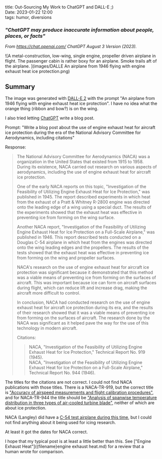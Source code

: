 title: Out-Sourcing My Work to ChatGPT and DALL-E ;)  
Date: 2023-01-22 12:00  
tags: humor, diversions    

### _"ChatGPT may produce inaccurate information about people, places, or facts"_  

_From https://chat.openai.com/ ChatGPT August 3 Version (2023)._  

![A metal-construction, low-wing, single engine, propeller driven airplane in flight.
The passenger cabin is rather boxy for an airplane. 
Smoke trails aft of the airplane.
](images/DALLE An airplane from 1946 flying with engine exhaust heat ice protection.png)  

## Summary 

The image was generated with [DALL-E 2](https://openai.com/dall-e-2/) with the prompt 
"An airplane from 1946 flying with engine exhaust heat ice protection". 
I have no idea what the orange thing (ribbon and bow?) is on the wing.   

I also tried letting [ChatGPT](https://chat.openai.com/chat) write a blog post.  

Prompt: "Write a blog post about the use of engine exhaust heat for aircraft ice protection during the era of the National Advisory Committee for Aerodynamics, including citations"  

Response:  

>The National Advisory Committee for Aerodynamics (NACA) was a organization in the United States that existed from 1915 to 1958. During its existence, NACA carried out research on various aspects of aerodynamics, including the use of engine exhaust heat for aircraft ice protection.  
>
>One of the early NACA reports on this topic, "Investigation of the Feasibility of Utilizing Engine Exhaust Heat for Ice Protection," was published in 1945. The report described experiments in which heat from the exhaust of a Pratt & Whitney R-2800 engine was directed onto the leading edge of a wing using a special duct. The results of the experiments showed that the exhaust heat was effective in preventing ice from forming on the wing surface.  
>
>Another NACA report, "Investigation of the Feasibility of Utilizing Engine Exhaust Heat for Ice Protection on a Full-Scale Airplane," was published in 1946. This report described tests conducted on a Douglas C-54 airplane in which heat from the engines was directed onto the wing leading edges and the propellers. The results of the tests showed that the exhaust heat was effective in preventing ice from forming on the wing and propeller surfaces.  
>
>NACA's research on the use of engine exhaust heat for aircraft ice protection was significant because it demonstrated that this method was a viable means of preventing ice from forming on the surfaces of aircraft. This was important because ice can form on aircraft surfaces during flight, which can reduce lift and increase drag, making the aircraft more difficult to control.  
>
>In conclusion, NACA had conducted research on the use of engine exhaust heat for aircraft ice protection during its era, and the results of their research showed that it was a viable means of preventing ice from forming on the surfaces of aircraft. The research done by the NACA was significant as it helped pave the way for the use of this technology in modern aircraft.  
>
>Citations:
>
>>NACA, "Investigation of the Feasibility of Utilizing Engine Exhaust Heat for Ice Protection," Technical Report No. 919 (1945).  
>>NACA, "Investigation of the Feasibility of Utilizing Engine Exhaust Heat for Ice Protection on a Full-Scale Airplane," Technical Report No. 944 (1946).   
 
The titles for the citations are not correct. I could not find NACA publications with those titles. 
There is a NACA-TR-919, but the correct title is ["Accuracy of airspeed measurements and flight calibration procedures"](https://ntrs.nasa.gov/search?q=NACA-TR-919), 
and for NACA-TR-944 the title should be ["Analysis of spanwise temperature distribution in three types of air-cooled turbine blade"](https://ntrs.nasa.gov/search?q=NACA-TR-994), 
neither of which are about ice protection.   

NACA (Langley) did have a [C-54 test airplane during this time](https://www.history.nasa.gov/SP-4305/app-e.htm), 
but I could not find anything about it being used for icing research. 

At least it got the dates for NACA correct.  

I hope that my typical post is at least a little better than this. 
See ["Engine Exhaust Heat"]({filename}engine exhaust heat.md) for a review that a human wrote for comparison. 

 